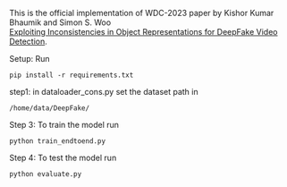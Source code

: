 

This is the official implementation of WDC-2023 paper by Kishor Kumar Bhaumik and Simon S. Woo \
[Exploiting Inconsistencies in Object Representations for DeepFake Video Detection](https://dl.acm.org/doi/pdf/10.1145/3595353.3595885).


Setup: Run

  ```shell
  pip install -r requirements.txt
  ```


step1: in dataloader_cons.py  set the dataset path in  

  ``` /home/data/DeepFake/ ```

Step 3: To train the model run   
  ```shell
  python train_endtoend.py
  ```
Step 4: To test the model run   
  ```shell
  python evaluate.py
  ```
